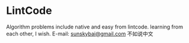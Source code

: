 # LintCode
Algorithm problems include native and easy from lintcode.
learning from each other, I wish.
E-mail: sunskybai@gmail.com
不如说中文

